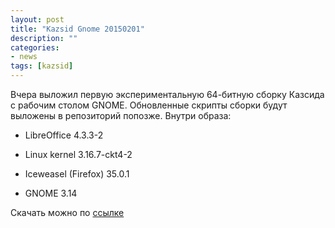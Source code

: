 ```yaml
---
layout: post
title: "Kazsid Gnome 20150201"
description: ""
categories:
- news
tags: [kazsid]
---
```


Вчера выложил первую экспериментальную 64-битную сборку Казсида с рабочим столом GNOME. 
Обновленные скрипты сборки будут выложены в репозиторий попозже. Внутри образа:

- LibreOffice 4.3.3-2

- Linux kernel 3.16.7-ckt4-2

- Iceweasel (Firefox) 35.0.1

- GNOME 3.14

Скачать можно по [ссылке](https://sourceforge.net/projects/kazsid/files/kazsid-gnome-20150201/)
